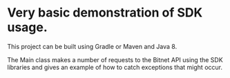 # Very basic demonstration of SDK usage.

This project can be built using Gradle or Maven and Java 8. 

The Main class makes a number of requests to the Bitnet API using the SDK libraries and gives an example of how to catch exceptions that might occur.